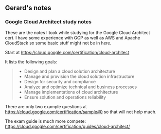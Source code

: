 ## Gerard's notes

### Google Cloud Architect study notes

These are the notes I took while studying for the Google Cloud Architect cert. 
I have some experience with GCP as well as AWS and Apache CloudStack so some basic stuff might not be in here.

Start at https://cloud.google.com/certification/cloud-architect

It lists the following goals:
> - Design and plan a cloud solution architecture
> - Manage and provision the cloud solution infrastructure
> - Design for security and compliance
> - Analyze and optimize technical and business processes
> - Manage implementations of cloud architecture
> - Ensure solution and operations reliability

There are only two example questions at https://cloud.google.com/certification/sample#0 so that will not help much.

The exam guide is much more compete: https://cloud.google.com/certification/guides/cloud-architect/


